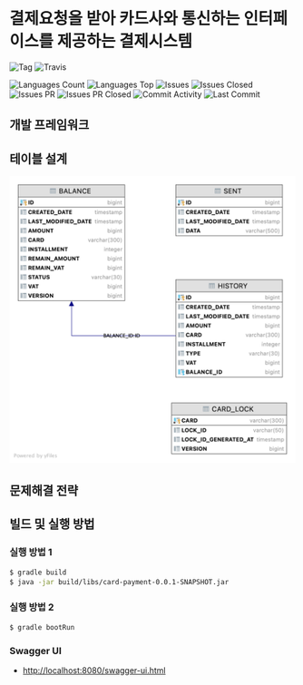 # 결제요청을 받아 카드사와 통신하는 인터페이스를 제공하는 결제시스템

![Tag](https://img.shields.io/github/v/tag/nubiforms/card-payment)
![Travis](https://img.shields.io/travis/com/nubiforms/card-payment)

![Languages Count](https://img.shields.io/github/languages/count/nubiforms/card-payment)
![Languages Top](https://img.shields.io/github/languages/top/nubiforms/card-payment)
![Issues](https://img.shields.io/github/issues/nubiforms/card-payment)
![Issues Closed](https://img.shields.io/github/issues-closed/nubiforms/card-payment)
![Issues PR](https://img.shields.io/github/issues-pr/nubiforms/card-payment)
![Issues PR Closed](https://img.shields.io/github/issues-pr-closed/nubiforms/card-payment)
![Commit Activity](https://img.shields.io/github/commit-activity/m/nubiforms/card-payment)
![Last Commit](https://img.shields.io/github/last-commit/nubiforms/card-payment)

## 개발 프레임워크

## 테이블 설계

![ERD](docs/erd.png)

## 문제해결 전략

## 빌드 및 실행 방법

### 실행 방법 1

```bash
$ gradle build
$ java -jar build/libs/card-payment-0.0.1-SNAPSHOT.jar
```

### 실행 방법 2

```bash
$ gradle bootRun
```

### Swagger UI

* [http://localhost:8080/swagger-ui.html](http://localhost:8080/swagger-ui.html)
